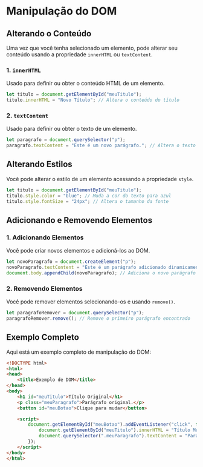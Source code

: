 # Manipulação do DOM

## Alterando o Conteúdo

Uma vez que você tenha selecionado um elemento, pode alterar seu conteúdo usando a propriedade `innerHTML` ou `textContent`.

### 1. `innerHTML`

Usado para definir ou obter o conteúdo HTML de um elemento.

``` javascript
let titulo = document.getElementById("meuTitulo");
titulo.innerHTML = "Novo Título"; // Altera o conteúdo do título
```

### 2. `textContent`

Usado para definir ou obter o texto de um elemento.

``` javascript
let paragrafo = document.querySelector("p");
paragrafo.textContent = "Este é um novo parágrafo."; // Altera o texto do parágrafo
```

## Alterando Estilos

Você pode alterar o estilo de um elemento acessando a propriedade `style`.

``` javascript
let titulo = document.getElementById("meuTitulo");
titulo.style.color = "blue"; // Muda a cor do texto para azul
titulo.style.fontSize = "24px"; // Altera o tamanho da fonte
```

## Adicionando e Removendo Elementos

### 1. Adicionando Elementos

Você pode criar novos elementos e adicioná-los ao DOM.

``` javascript
let novoParagrafo = document.createElement("p");
novoParagrafo.textContent = "Este é um parágrafo adicionado dinamicamente.";
document.body.appendChild(novoParagrafo); // Adiciona o novo parágrafo ao final do body
```

### 2. Removendo Elementos

Você pode remover elementos selecionando-os e usando `remove()`.

``` javascript
let paragrafoRemover = document.querySelector("p");
paragrafoRemover.remove(); // Remove o primeiro parágrafo encontrado
```

## Exemplo Completo

Aqui está um exemplo completo de manipulação do DOM:

``` html
<!DOCTYPE html>
<html>
<head>
    <title>Exemplo de DOM</title>
</head>
<body>
    <h1 id="meuTitulo">Título Original</h1>
    <p class="meuParagrafo">Parágrafo original.</p>
    <button id="meuBotao">Clique para mudar</button>

    <script>
        document.getElementById("meuBotao").addEventListener("click", function() {
            document.getElementById("meuTitulo").innerHTML = "Título Mudado!";
            document.querySelector(".meuParagrafo").textContent = "Parágrafo mudado.";
        });
    </script>
</body>
</html>
```

